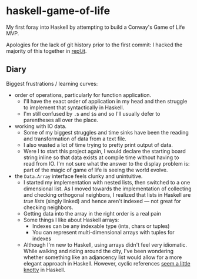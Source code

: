 # haskell-game-of-life

My first foray into Haskell by attempting to build a Conway's Game of Life MVP.

Apologies for the lack of git history prior to the first commit: I hacked the majority of this together in [repl.it](https://repl.it/).

## Diary

Biggest frustrations / learning curves:
* order of operations, particularly for function application.
  * I'll have the exact order of application in my head and then struggle to implement that syntactically in Haskell.
  * I'm still confused by `.`s and `$`s and so I'll usually defer to parentheses all over the place.
* working with IO data.
  * Some of my biggest struggles and time sinks have been the reading and transformation of data from a text file.
  * I also wasted a lot of time trying to pretty print output of data.
  * Were I to start this project again, I would declare the starting board string inline so that data exists at compile time without having to read from IO. I'm not sure what the answer to the display problem is: part of the magic of game of life is seeing the world evolve.
* the `Data.Array` interface feels clunky and unintuitive.
  * I started my implementation with nested lists, then switched to a one dimensional list. As I moved towards the implementation of collecting and checking orthogonal neighbors, I realized that lists in Haskell are _true lists_ (singly linked) and hence aren't indexed — not great for checking neighbors.
  * Getting data into the array in the right order is a real pain
  * Some things I like about Haskell arrays:
    * Indexes can be any indexable type (ints, chars or tuples)
    * You can represent multi-dimensional arrays with tuples for indexes
  * Although I'm new to Haskell, using arrays didn't feel very idiomatic. While walking and riding around the city, I've been wondering whether something like an adjancency list would allow for a more elegant approach in Haskell. However, cyclic references [seem a little knotty](https://wiki.haskell.org/Tying_the_Knot) in Haskell.
    
